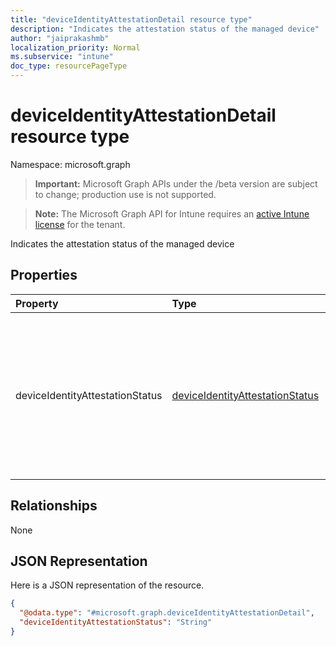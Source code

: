 ```yaml
---
title: "deviceIdentityAttestationDetail resource type"
description: "Indicates the attestation status of the managed device"
author: "jaiprakashmb"
localization_priority: Normal
ms.subservice: "intune"
doc_type: resourcePageType
---
```


# deviceIdentityAttestationDetail resource type

Namespace: microsoft.graph
> **Important:** Microsoft Graph APIs under the /beta version are subject to change; production use is not supported.

> **Note:** The Microsoft Graph API for Intune requires an [active Intune license](https://go.microsoft.com/fwlink/?linkid=839381) for the tenant.


Indicates the attestation status of the managed device

## Properties
|Property|Type|Description|
|:---|:---|:---|
|deviceIdentityAttestationStatus|[deviceIdentityAttestationStatus](../resources/intune-devices-deviceidentityattestationstatus.md)|Indicates the attestation status of the managed device. And in which way. Default: Unknown. This property is read-only. Possible values are: `unknown`, `trusted`, `unTrusted`, `notSupported`, `incompleteData`, `unknownFutureValue`.|

## Relationships
None

## JSON Representation
Here is a JSON representation of the resource.
<!-- {
  "blockType": "resource",
  "@odata.type": "microsoft.graph.deviceIdentityAttestationDetail"
}
-->
``` json
{
  "@odata.type": "#microsoft.graph.deviceIdentityAttestationDetail",
  "deviceIdentityAttestationStatus": "String"
}
```
